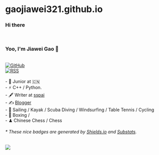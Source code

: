 # gaojiawei321.github.io

### Hi there  
<br/><!--**Mayandev/Mayandev** is a ✨ _special_ ✨ repository because its `README.md` (this file) appears on your GitHub profile.
<br/>Here are some ideas to get you started:
<br/>-   I’m currently working on ...<br/>-   I’m currently learning ...<br/>-   I’m looking to collaborate on ...<br/>-   I’m looking for help with ...<br/>-   Ask me about ...<br/>-   How to reach me: ...<br/>-   Pronouns: ...<br/>- ⚡ Fun fact: ...<br/>-->



### Yoo, I'm Jiawei Gao 👋

<br/>[![GitHub](https://img.shields.io/badge/dynamic/json?<br/>logo=github&label=GitHub&labelColor=495867&color=495867&query=%24.data.totalSubs&url=https%3A%2F%2Fapi.spencerwoo.com%2Fsubstats%2F%3Fsource%3Dgithub%26queryKey%3Dhayschan&style=flat-square)](https://github.com/hayschan)
<br/>[![RSS](https://img.shields.io/badge/dynamic/json?logo=rss&logoColor=white&label=RSS&labelColor=95B8D1&color=95B8D1&query=%24.data.totalSubs&url=https%3A%2F%2Fapi.spencerwoo.com%2Fsubstats%2F%3Fsource%3Dfeedly%257Cinoreader%257CfeedsPub%26queryKey%3Dhttps://haysc.tech/feed.xml&style=flat-square)](https://haysc.tech/)
<br/>
<br/>- 🍻 Junior at 🇨🇳 
<br/>-  ⚡ C++ / Python.
<br/>- 🖋 Writer at [sspai](https://sspai.com/u/aw0luepf/posts)
<br/>- ✍️ [Blogger](https://haysc.tech)
<br/>- 🏃 Sailing / Kayak / Scuba Diving / Windsurfing / Table Tennis / Cycling
<br/>- 🥋 Boxing /
<br/>- ♟ Chinese Chess / Chess 

<h6>* These nice badges are generated by <a href="https://shields.io/">Shields.io</a> and <a href="https://github.com/spencerwooo/Substats">Substats</a>.</h6>


![](https://github-readme-stats.vercel.app/api?username=gaojiawei321)
